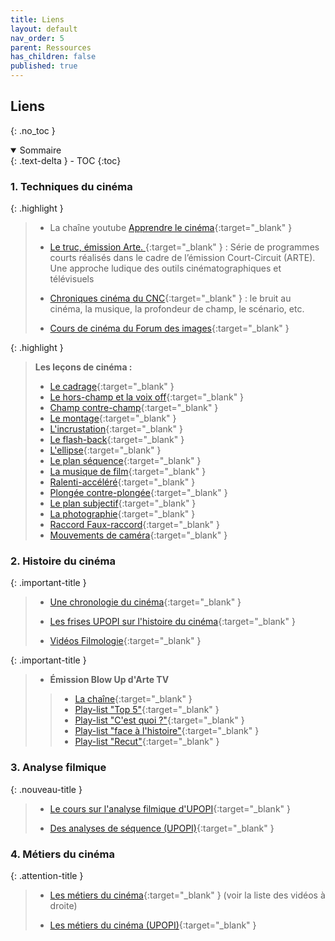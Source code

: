 ```yaml
---
title: Liens
layout: default
nav_order: 5
parent: Ressources
has_children: false
published: true
---
```

## Liens
{: .no_toc }

<details open markdown="block">
  <summary>
    Sommaire
  </summary>
  {: .text-delta }
- TOC
{:toc}
</details>

### 1. Techniques du cinéma 


{: .highlight }
> - La chaîne youtube [Apprendre le cinéma](https://www.youtube.com/@ApprendreLeCinema){:target="_blank" }
> - [Le truc, émission Arte. ](https://vimeo.com/showcase/5978000){:target="_blank" } : Série de programmes courts réalisés dans le cadre de l’émission Court-Circuit (ARTE). Une approche ludique des outils cinématographiques et télévisuels
>
> - [Chroniques cinéma du CNC](https://www.youtube.com/playlist?list=PLeIoVC4YUfHA8jOXw9ey44OpE97JQ58EF){:target="_blank" } : le bruit au cinéma, la musique, la profondeur de champ, le scénario, etc. 
>
> - [Cours de cinéma du Forum des images](https://www.forumdesimages.fr/le-forum-numerique/videos/cours-de-cinema){:target="_blank" }

{: .highlight }
> **Les leçons de cinéma :**
> - [Le cadrage](https://vimeo.com/99612094){:target="_blank" }  
> - [Le hors-champ et la voix off](https://vimeo.com/99612904){:target="_blank" }  
> - [Champ contre-champ](https://vimeo.com/99612098){:target="_blank" }
> - [Le montage](https://vimeo.com/99612909){:target="_blank" }  
> - [L'incrustation](https://vimeo.com/99612906){:target="_blank" }  
> - [Le flash-back](https://vimeo.com/99612901){:target="_blank" }  
> - [L'ellipse](https://vimeo.com/99612900){:target="_blank" }  
> - [Le plan séquence](https://vimeo.com/99613707){:target="_blank" }  
> - [La musique de film](https://vimeo.com/99613705){:target="_blank" }  
> - [Ralenti-accéléré](https://vimeo.com/99614665){:target="_blank" }  
> - [Plongée contre-plongée](https://vimeo.com/99614662){:target="_blank" }  
> - [Le plan subjectif](https://vimeo.com/99613708){:target="_blank" }  
> - [La photographie](https://vimeo.com/99613706){:target="_blank" }  
> - [Raccord Faux-raccord](https://vimeo.com/99614664){:target="_blank" }  
> - [Mouvements de caméra](https://vimeo.com/99613704){:target="_blank" }  

### 2. Histoire du cinéma 

{: .important-title }
> - [Une chronologie du cinéma](https://www.tiki-toki.com/timeline/embed/138306/5243809804/#vars!date=1925-04-03_04:29:42!){:target="_blank" } 
>
> - [Les frises UPOPI sur l'histoire du cinéma](https://upopi.ciclic.fr/apprendre/l-histoire-des-images){:target="_blank" }
>
> - [Vidéos Filmologie](https://www.youtube.com/playlist?list=PL9Bz54IoOmJx1x1tbmJSicGQ8cTJrW5Ra){:target="_blank" }

{: .important-title }
> - **Émission Blow Up d'Arte TV**
>> - [La chaîne](https://www.youtube.com/channel/UCfE1oQ47oqyJNzM-nFy_gjA/videos){:target="_blank" }
>> - [Play-list "Top 5"](https://www.youtube.com/playlist?list=PLGgP-iwu9i_zXbzq5zKbJp4kVyGVRtlJk){:target="_blank" }
>> - [Play-list "C'est quoi ?"](https://www.youtube.com/playlist?list=PLGgP-iwu9i_xF_DOmEY5TrDi_twXcJ9iR){:target="_blank" }
>> - [Play-list "face à l'histoire"](https://www.youtube.com/playlist?list=PLGgP-iwu9i_yRaSChVzYy9wFaB-t6D-Uq){:target="_blank" }
>> - [Play-list "Recut"](https://www.youtube.com/playlist?list=PLGgP-iwu9i_wztABw29Zo-IrIJHFoFUqA){:target="_blank" }

### 3. Analyse filmique

{: .nouveau-title }
> - [Le cours sur l'analyse filmique d'UPOPI](https://upopi.ciclic.fr/vocabulaire/){:target="_blank" } 
>
> - [Des analyses de séquence (UPOPI)](https://upopi.ciclic.fr/analyser/le-cinema-la-loupe){:target="_blank" }

### 4. Métiers du cinéma

{: .attention-title }
> - [Les métiers du cinéma](https://vimeo.com/99629840){:target="_blank" } (voir la liste des vidéos à droite)
>
> - [Les métiers du cinéma (UPOPI)](https://vimeo.com/showcase/3010116){:target="_blank" }

